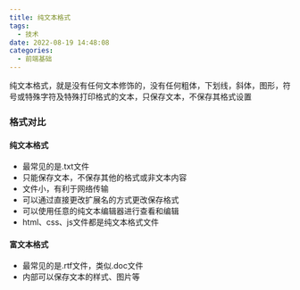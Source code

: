 ```yaml
---
title: 纯文本格式
tags:
  - 技术
date: 2022-08-19 14:48:08
categories:
  - 前端基础
---
```


纯文本格式，就是没有任何文本修饰的，没有任何粗体，下划线，斜体，图形，符号或特殊字符及特殊打印格式的文本，只保存文本，不保存其格式设置

### 格式对比

#### 纯文本格式

- 最常见的是.txt文件
- 只能保存文本，不保存其他的格式或非文本内容
- 文件小，有利于网络传输
- 可以通过直接更改扩展名的方式更改保存格式
- 可以使用任意的纯文本编辑器进行查看和编辑
- html、css、js文件都是纯文本格式文件

#### 富文本格式

- 最常见的是.rtf文件，类似.doc文件
- 内部可以保存文本的样式、图片等
